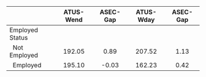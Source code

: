
|                      |    ATUS-Wend |     ASEC-Gap |    ATUS-Wday |     ASEC-Gap |
| -------------------- | :----------: | :----------: | :----------: | :----------: |
| Employed Status      |              |              |              |              |
| &nbsp;&nbsp;Not Employed |       192.05 |         0.89 |       207.52 |         1.13 |
| &nbsp;&nbsp;Employed |       195.10 |        -0.03 |       162.23 |         0.42 |

